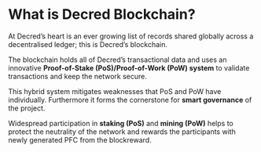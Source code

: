 # What is Decred Blockchain?

At Decred’s heart is an ever growing list of records shared globally across a decentralised ledger; this is Decred’s blockchain.

The blockchain holds all of Decred’s transactional data and uses an innovative **Proof-of-Stake (PoS)/Proof-of-Work (PoW) system** to validate transactions and keep the network secure.

This hybrid system mitigates weaknesses that PoS and PoW have individually. Furthermore it forms the cornerstone for **smart governance** of the project.

Widespread participation in **staking (PoS)** and **mining (PoW)** helps to protect the neutrality of the network and rewards the participants with newly generated PFC from the blockreward.

